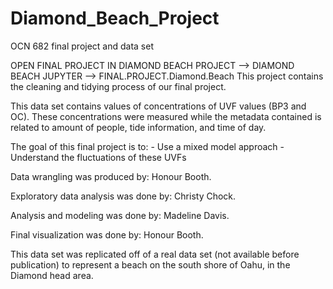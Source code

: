 # Diamond_Beach_Project
 OCN 682 final project and data set

OPEN FINAL PROJECT IN DIAMOND BEACH PROJECT --> DIAMOND BEACH JUPYTER --> FINAL.PROJECT.Diamond.Beach
This project contains the cleaning and tidying process of our final project.

This data set contains values of concentrations of UVF values (BP3 and OC). These concentrations were measured while the metadata contained is related to amount of people, tide information, and time of day.

The goal of this final project is to:
    - Use a mixed model approach 
    - Understand the fluctuations of these UVFs
    
Data wrangling was produced by: Honour Booth.

Exploratory data analysis was done by: Christy Chock.

Analysis and modeling was done by: Madeline Davis.

Final visualization was done by: Honour Booth.

This data set was replicated off of a real data set (not available before publication) to represent a beach on the south shore of Oahu, in the Diamond head area.